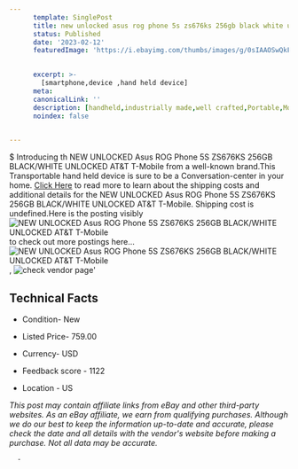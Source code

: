 ```yaml
---
      template: SinglePost
      title: new unlocked asus rog phone 5s zs676ks 256gb black white unlocked at t t mobile
      status: Published
      date: '2023-02-12'
      featuredImage: 'https://i.ebayimg.com/thumbs/images/g/0sIAAOSwQkFilHtt/s-l225.jpg'
       

      excerpt: >-
        [smartphone,device ,hand held device]
      meta:
      canonicalLink: ''
      description: [handheld,industrially made,well crafted,Portable,Mobile,Compact,Convenient,Lightweight,Maneuverable,Man-portable,Miniature,Carriable,Hand-held,Light,Holdable,Transportable,Mobile device,Pocket-sized,On-the-go,Wireless,Cordless,Compact size,Convenient size, smartphone,device ,hand held device]
      noindex: false
      

---
```

$
      Introducing th NEW UNLOCKED Asus ROG Phone 5S ZS676KS 256GB BLACK/WHITE UNLOCKED AT&T T-Mobile from a well-known brand.This Transportable hand held device is sure to be a Conversation-center in your home. [Click Here](https://www.ebay.com/itm/185445907044?hash=item2b2d6ffa64%3Ag%3A0sIAAOSwQkFilHtt&mkevt=1&mkcid=1&mkrid=711-53200-19255-0&campid=%253CePNCampaignId%253E&customid=%253CreferenceId%253E&toolid=10049) to read more to learn about the shipping costs and additional details for the NEW UNLOCKED Asus ROG Phone 5S ZS676KS 256GB BLACK/WHITE UNLOCKED AT&T T-Mobile. Shipping cost is undefined.Here is the posting visibly ![NEW UNLOCKED Asus ROG Phone 5S ZS676KS 256GB BLACK/WHITE UNLOCKED AT&T T-Mobile](https://i.ebayimg.com/thumbs/images/g/0sIAAOSwQkFilHtt/s-l225.jpg) to check out more postings here... ![NEW UNLOCKED Asus ROG Phone 5S ZS676KS 256GB BLACK/WHITE UNLOCKED AT&T T-Mobile](https://i.ebayimg.com/images/g/0sIAAOSwQkFilHtt/s-l960.jpg), ![check vendor page](https://origin-galleryplus.ebayimg.com/ws/web/185445907044_2_0_1/225x225.jpg,https://origin-galleryplus.ebayimg.com/ws/web/185445907044_3_0_1/225x225.jpg,https://origin-galleryplus.ebayimg.com/ws/web/185445907044_4_0_1/225x225.jpg,https://origin-galleryplus.ebayimg.com/ws/web/185445907044_5_0_1/225x225.jpg,https://origin-galleryplus.ebayimg.com/ws/web/185445907044_6_0_1/225x225.jpg,https://origin-galleryplus.ebayimg.com/ws/web/185445907044_7_0_1/225x225.jpg,https://origin-galleryplus.ebayimg.com/ws/web/185445907044_8_0_1/225x225.jpg,https://origin-galleryplus.ebayimg.com/ws/web/185445907044_9_0_1/225x225.jpg,https://origin-galleryplus.ebayimg.com/ws/web/185445907044_10_0_1/225x225.jpg,https://origin-galleryplus.ebayimg.com/ws/web/185445907044_11_0_1/225x225.jpg,https://origin-galleryplus.ebayimg.com/ws/web/185445907044_12_0_1/225x225.jpg)'

      

 ## Technical Facts 



     
      

 - Condition- New 


      

 - Listed Price- 759.00 


      

 - Currency- USD 


      

 - Feedback score - 1122 


      

 - Location - US 


      
      

 *_This post may contain affiliate links from eBay and other third-party websites. As an eBay affiliate, we earn from qualifying purchases. Although we do our best to keep the information up-to-date and accurate, please check the date and all details with the vendor's website before making a purchase. Not all data may be accurate._*




      -
